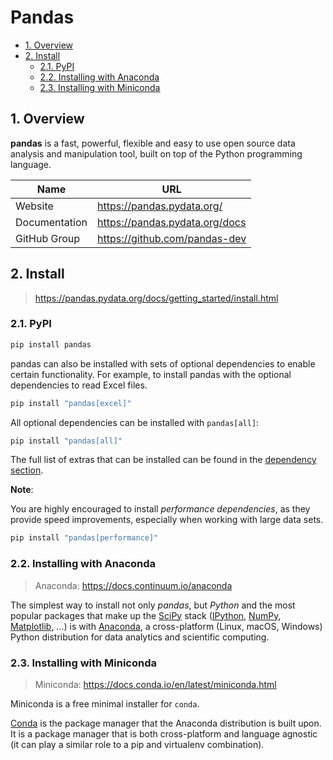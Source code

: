 # Pandas <!-- omit in toc -->

- [1. Overview](#1-overview)
- [2. Install](#2-install)
  - [2.1. PyPI](#21-pypi)
  - [2.2. Installing with Anaconda](#22-installing-with-anaconda)
  - [2.3. Installing with Miniconda](#23-installing-with-miniconda)

## 1. Overview

**pandas** is a fast, powerful, flexible and easy to use open source data analysis and manipulation tool,
built on top of the Python programming language.

| Name          | URL                              |
|---------------|----------------------------------|
| Website       | <https://pandas.pydata.org/>     |
| Documentation | <https://pandas.pydata.org/docs> |
| GitHub Group  | <https://github.com/pandas-dev>  |

## 2. Install

> <https://pandas.pydata.org/docs/getting_started/install.html>

### 2.1. PyPI

```sh
pip install pandas
```

pandas can also be installed with sets of optional dependencies to enable certain functionality. For example, to install pandas with the optional dependencies to read Excel files.

```sh
pip install "pandas[excel]"
```

All optional dependencies can be installed with `pandas[all]`:

```sh
pip install "pandas[all]"
```

The full list of extras that can be installed can be found in the [dependency section](http://pandas.pydata.org/docs/getting_started/install.html#install-optional-dependencies).

**Note**:

You are highly encouraged to install *performance dependencies*, as they provide speed improvements, especially when working with large data sets.

```sh
pip install "pandas[performance]"
```

### 2.2. Installing with Anaconda

> Anaconda: <https://docs.continuum.io/anaconda>

The simplest way to install not only *pandas*, but *Python* and the most popular packages that make up the [SciPy](https://scipy.org/) stack ([IPython](https://ipython.org/), [NumPy](https://numpy.org/), [Matplotlib](https://matplotlib.org/), ...) is with [Anaconda](https://docs.continuum.io/anaconda/), a cross-platform (Linux, macOS, Windows) Python distribution for data analytics and scientific computing.

### 2.3. Installing with Miniconda

> Miniconda: <https://docs.conda.io/en/latest/miniconda.html>

Miniconda is a free minimal installer for `conda`.

[Conda](https://conda.io/en/latest/) is the package manager that the Anaconda distribution is built upon. It is a package manager that is both cross-platform and language agnostic (it can play a similar role to a pip and virtualenv combination).
